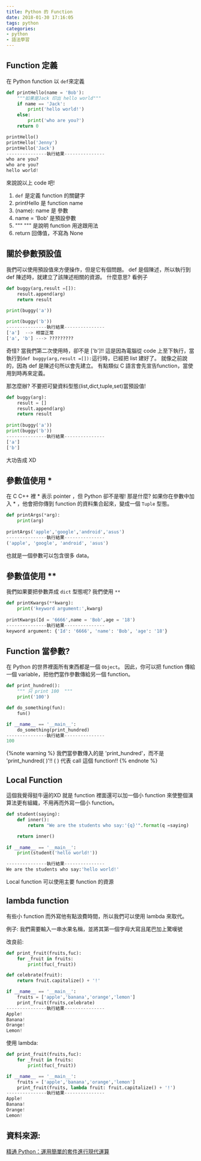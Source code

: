 ```yaml
---
title: Python 的 Function
date: 2018-01-30 17:16:05
tags: python
categories: 
- python
- 語法學習
---
```

## Function 定義
在 Python function 以 `def`來定義

```python
def printHello(name = 'Bob'):
    """如果是Jack 印出 hello world"""
    if name == 'Jack':
        print('hello world!')
    else:
        print('who are you?')
    return 0

printHello()
printHello('Jenny')
printHello('Jack')
---------------執行結果---------------
who are you?
who are you?
hello world!

```
<!--more-->
來說說以上 code 吧!
1. `def` 是定義 function 的關鍵字
2. printHello 是 function name
3. (name): name 是 參數
4. name = 'Bob' 是預設參數
5. """ """ 是說明 function 用途跟用法
6. return 回傳值，不寫為 None

##  關於參數預設值

我們可以使用預設值來方便操作，但是它有個問題。
def 是個陳述，所以執行到 def 陳述時，就建立了該陳述相關的資源。
什麼意思?
看例子

```python
def buggy(arg,result =[]):
    result.append(arg)
    return result
    
print(buggy('a'))

print(buggy('b'))
---------------執行結果---------------
['a']  --> 相當正常
['a', 'b'] ---> ?????????
```
奇怪? 當我們第二次使用時，卻不是 ['b']!!
這是因為電腦從 code 上至下執行，當執行到`def buggy(arg,result =[]):`這行時，已經把 list 建好了。
就像之前說的，因為 def 是陳述句所以會先建立。
有點類似 C 語言會先宣告function，當使用到時再來定義。

那怎麼辦?
不要把可變資料型態(list,dict,tuple,set)當預設值!
```python
def buggy(arg):
    result = []
    result.append(arg)
    return result
    
print(buggy('a'))
print(buggy('b'))
---------------執行結果---------------
['a']
['b']

```
大功告成 XD

## 參數值使用 *
在 C C++ 裡 \* 表示 pointer ，但 Python 卻不是喔!
那是什麼?
如果你在參數中加入 \* ，他會把你傳到 function 的資料集合起來，變成一個 `Tuple` 型態。

```python
def printArgs(*arg):
    print(arg)
    
printArgs('apple','google','android','asus')
---------------執行結果---------------
('apple', 'google', 'android', 'asus')

```

也就是一個參數可以包含很多 data。

## 參數值使用 **
我們如果要把參數弄成 `dict` 型態呢?
我們使用 `**`

```python
def printKwargs(**kwarg):
    print('keyword argument:',kwarg)
    
printKwargs(Id = '6666',name = 'Bob',age = '18')
---------------執行結果---------------
keyword argument: {'Id': '6666', 'name': 'Bob', 'age': '18'}

```
## Function 當參數?
在 Python 的世界裡面所有東西都是一個 `Object`。
因此，你可以把 function 傳給一個 variable，把他們當作參數傳給另一個 function。

```python
def print_hundred():
    """ 只 print 100  """
    print('100')

def do_something(fun):
    fun()

if __name__ == '__main__':
    do_something(print_hundred)
---------------執行結果---------------
100

```
{%note warning %} 我們當參數傳入的是 'print_hundred'，而不是 'print_hundred( )'!! ( ) 代表 call 這個 function!! {% endnote %}

## Local Function
這個我覺得挺牛逼的XD
就是 function 裡面還可以加一個小 function 來使整個演算法更有組織，不用再而外寫一個小 function。

```python
def student(saying):
    def inner():
        return "We are the students who say:'{q}'".format(q =saying)

    return inner()
    
if __name__ == '__main__':
    print(student('hello world!'))

---------------執行結果---------------
We are the students who say:'hello world!'

```
Local function 可以使用主要 function 的資源

## lambda function
有些小 function 而外寫他有點浪費時間，所以我們可以使用 lambda 來取代。

例子: 
我們需要輸入一串水果名稱，並將其第一個字母大寫且尾巴加上驚嘆號

改良前:
```python
def print_fruit(fruits,fuc):
    for _fruit in fruits:
        print(fuc(_fruit))

def celebrate(fruit):
    return fruit.capitalize() + '!'

if __name__ == '__main__':
    fruits = ['apple','banana','orange','lemon']
    print_fruit(fruits,celebrate)
---------------執行結果---------------
Apple!
Banana!
Orange!
Lemon!
```
使用 lambda:
```python
def print_fruit(fruits,fuc):
    for _fruit in fruits:
        print(fuc(_fruit))

if __name__ == '__main__':
    fruits = ['apple','banana','orange','lemon']
    print_fruit(fruits, lambda fruit: fruit.capitalize() + '!')
---------------執行結果---------------
Apple!
Banana!
Orange!
Lemon!
```




## 資料來源:
[精通 Python：運用簡單的套件進行現代運算](http://www.books.com.tw/products/0010690075)






